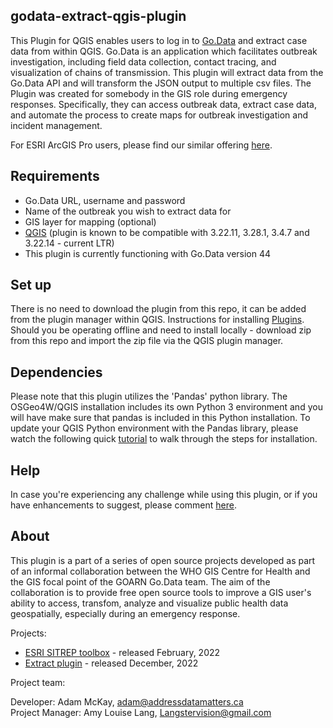 ## godata-extract-qgis-plugin
This Plugin for QGIS enables users to log in to [Go.Data](https://worldhealthorganization.github.io/godata/) and extract case data from within QGIS. Go.Data is an application which facilitates outbreak investigation, including field data collection, contact tracing, and visualization of chains of transmission. This plugin will extract data from the Go.Data API and will transform the JSON output to multiple csv files. The Plugin was created for somebody in the GIS role during emergency responses. Specifically, they can access outbreak data, extract case data, and automate the process to create maps for outbreak investigation and incident management. 

For ESRI ArcGIS Pro users, please find our similar offering [here](https://github.com/WorldHealthOrganization/godata-ESRI-SITREP-toolbox).

## Requirements
- Go.Data URL, username and password
- Name of the outbreak you wish to extract data for
- GIS layer for mapping (optional)
- [QGIS](https://qgis.org/en/site/forusers/download.html) (plugin is known to be compatible with 3.22.11, 3.28.1, 3.4.7 and 3.22.14 - current LTR)
- This plugin is currently functioning with Go.Data version 44

## Set up 
There is no need to download the plugin from this repo, it can be added from the plugin manager within QGIS. Instructions for installing [Plugins](https://docs.qgis.org/3.22/en/docs/training_manual/qgis_plugins/fetching_plugins.html). Should you be operating offline and need to install locally - download zip from this repo and import the zip file via the QGIS plugin manager.

## Dependencies
Please note that this plugin utilizes the 'Pandas' python library. The OSGeo4W/QGIS installation includes its own Python 3 environment and you will have make sure that pandas is included in this Python installation. To update your QGIS Python environment with the Pandas library, please watch the following quick [tutorial](https://youtu.be/vJXrD4_aF-o) to walk through the steps for installation.

## Help
In case you're experiencing any challenge while using this plugin, or if you have enhancements to suggest, please comment [here](https://github.com/WorldHealthOrganization/godata-extract-qgis-plugin/issues).

## About
This plugin is a part of a series of open source projects developed as part of an informal collaboration between the WHO GIS Centre for Health and the GIS focal point of the GOARN Go.Data team. The aim of the collaboration is to provide free open source tools to improve a GIS user's ability to access, transfom, analyze and visualize public health data geospatially, especially during an emergency response.

Projects:
- [ESRI SITREP toolbox](https://github.com/WorldHealthOrganization/godata-ESRI-SITREP-toolbox) - released February, 2022
- [Extract plugin](https://github.com/WorldHealthOrganization/godata-extract-qgis-plugin) - released December, 2022

Project team:

Developer: Adam McKay, adam@addressdatamatters.ca  
Project Manager: Amy Louise Lang, Langstervision@gmail.com
